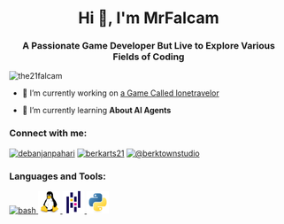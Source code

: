 <h1 align="center">Hi 👋, I'm MrFalcam</h1>
<h3 align="center">A Passionate Game Developer But Live to Explore Various Fields of Coding</h3>

<p align="left"> <img src="https://komarev.com/ghpvc/?username=the21falcam&label=Profile%20views&color=0e75b6&style=flat" alt="the21falcam" /> </p>

- 🔭 I’m currently working on [a Game Called lonetravelor](https://berktown-studio.itch.io/lonetravelor)

- 🌱 I’m currently learning **About AI Agents**

<h3 align="left">Connect with me:</h3>
<p align="left">
<a href="https://linkedin.com/in/debanjanpahari" target="blank"><img align="center" src="https://raw.githubusercontent.com/rahuldkjain/github-profile-readme-generator/master/src/images/icons/Social/linked-in-alt.svg" alt="debanjanpahari" height="30" width="40" /></a>
<a href="https://instagram.com/berkarts21" target="blank"><img align="center" src="https://raw.githubusercontent.com/rahuldkjain/github-profile-readme-generator/master/src/images/icons/Social/instagram.svg" alt="berkarts21" height="30" width="40" /></a>
<a href="https://www.youtube.com/@berktownstudio" target="blank"><img align="center" src="https://raw.githubusercontent.com/rahuldkjain/github-profile-readme-generator/master/src/images/icons/Social/youtube.svg" alt="@berktownstudio" height="30" width="40" /></a>
</p>

<h3 align="left">Languages and Tools:</h3>
<p align="left"> <a href="https://www.gnu.org/software/bash/" target="_blank" rel="noreferrer"> <img src="https://www.vectorlogo.zone/logos/gnu_bash/gnu_bash-icon.svg" alt="bash" width="40" height="40"/> </a> <a href="https://www.linux.org/" target="_blank" rel="noreferrer"> <img src="https://raw.githubusercontent.com/devicons/devicon/master/icons/linux/linux-original.svg" alt="linux" width="40" height="40"/> </a> <a href="https://pandas.pydata.org/" target="_blank" rel="noreferrer"> <img src="https://raw.githubusercontent.com/devicons/devicon/2ae2a900d2f041da66e950e4d48052658d850630/icons/pandas/pandas-original.svg" alt="pandas" width="40" height="40"/> </a> <a href="https://www.python.org" target="_blank" rel="noreferrer"> <img src="https://raw.githubusercontent.com/devicons/devicon/master/icons/python/python-original.svg" alt="python" width="40" height="40"/> </a> </p>

